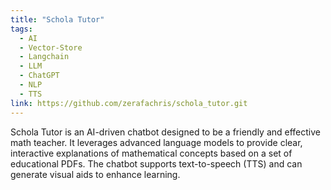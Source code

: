 ```yaml
---
title: "Schola Tutor"
tags:
  - AI
  - Vector-Store
  - Langchain
  - LLM
  - ChatGPT
  - NLP
  - TTS
link: https://github.com/zerafachris/schola_tutor.git
---
```


Schola Tutor is an AI-driven chatbot designed to be a friendly and effective math teacher. It leverages advanced language models to provide clear, interactive explanations of mathematical concepts based on a set of educational PDFs. The chatbot supports text-to-speech (TTS) and can generate visual aids to enhance learning.
